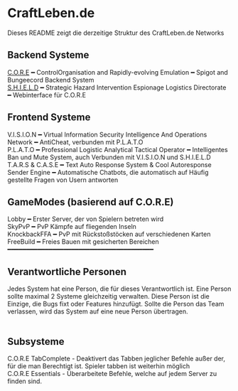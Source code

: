# CraftLeben.de

Dieses README zeigt die derzeitige Struktur des CraftLeben.de Networks

## Backend Systeme<br>
[C.O.R.E](https://github.com/christiantschoerner/C.O.R.E/) ━ ControlOrganisation and Rapidly-evolving Emulation ━ Spigot and Bungeecord Backend System<br>
[S.H.I.E.L.D](https://shield.craftleben.de) ━ Strategic Hazard Intervention Espionage Logistics Directorate ━ Webinterface für C.O.R.E<br>

## Frontend Systeme<br>
V.I.S.I.O.N ━ Virtual Information Security Intelligence And Operations Network ━ AntiCheat, verbunden mit P.L.A.T.O<br>
P.L.A.T.O ━ Professional Logistic Analytical Tactical Operator ━ Intelligentes Ban und Mute System, auch Verbunden mit V.I.S.I.O.N und S.H.I.E.L.D<br>
T.A.R.S & C.A.S.E ━ Text Auto Response System & Cool Autoresponse Sender Engine ━ Automatische Chatbots, die automatisch auf Häufig gestellte Fragen von Usern antworten<br>

## GameModes (basierend auf C.O.R.E)<br>
Lobby ━ Erster Server, der von Spielern betreten wird<br>
SkyPvP ━ PvP Kämpfe auf fliegenden Inseln <br>
KnockbackFFA ━ PvP mit Rückstoßstöcken auf verschiedenen Karten<br>
FreeBuild ━ Freies Bauen mit gesicherten Bereichen
<br>
━━━━━━━━━━━━━━━━━━━━━━━━━━━━━━━━━━━━━━━<br>

## Verantwortliche Personen<br>
Jedes System hat eine Person, die für dieses Verantwortlich ist. Eine Person sollte maximal 2 Systeme gleichzeitig verwalten. Diese Person ist die Einzige, die Bugs fixt oder Features hinzufügt. Sollte die Person das Team verlassen, wird das System auf eine neue Person übertragen.
<br><br>

## Subsysteme
C.O.R.E TabComplete - Deaktivert das Tabben jeglicher Befehle außer der, für die man Berechtigt ist. Spieler tabben ist weiterhin möglich<br>
C.O.R.E Essentials - Überarbeitete Befehle, welche auf jedem Server zu finden sind.


